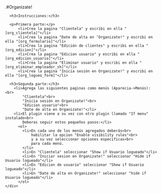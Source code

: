 .#Organizate!

      <h3>Instrucciones:</h3>

      <p>Primera parte:</p>
          <li>Crea la pagina "Clientela" y escribi en ella "[org_clientela]"</li>
          <li>Crea la pagina "Date de alta en ‘Organizate!" y escribi en ella "[org_formulario]"</li>
          <li>Crea la pagina "Edición de clientes" y escribi en ella "[org_edicion]"</li>
          <li>Crea la pagina "Edicion usuario" y escribi en ella "[org_edicion_usuario]"</li>
          <li>Crea la pagina "Eliminar usuario" y escribi en ella "[org_eliminar_empleador_sh]"</li>
          <li>Crea la pagina "Inicia sesión en Organizate!" y escribi en ella "[org_logueo_form]"</li>

      <h3>Segunda parte:</h3>
        <li>Agrega las siguientes paginas como menús (Aparecia->Menús):<br>
            "Clientela"<br>
            "Inicia sesión en Organizate!"<br>
            "Edicion usuario"<br>
            "Date de alta en Organizate!"</li>
        <li>El plugin viene a su vez con otro plugin llamado "If menu" instalado<br>
            Deberas seguir estos pequeños pasos:</li>
          <ol>
            <li>En cada uno de los menús agregados deberás<br>
                habilitar la opcion "Enable visibility rules"<br>
                y a su vez seleccionar opciones especificas<br>
                para cada menú.
            </li>
            <li>En "Clientela" seleccionar "Show if Usuario logueado"</li>
            <li>En "Iniciar sesion en Organizate!" seleccionar "Hide if Usuario logueado"</li>
            <li>En "Edicion de usuario" seleccionar "Show if Usuario logueado"</li>
            <li>En "Date de alta en Organizate!" seleccionar "hide if Usuario logueado"</li>
          </ol>
    </div>
